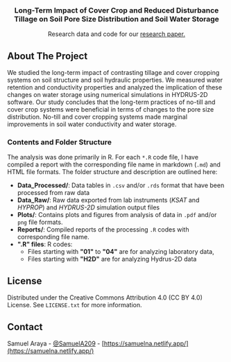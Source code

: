 <div>
 <h3 align="center">Long-Term Impact of Cover Crop and Reduced Disturbance Tillage on Soil Pore Size Distribution and Soil Water Storage</h3>

  <p align="center">
   Research data and code for our <a href="https://doi.org/10.5194/soil-2021-41"> research paper.</a>
  </p>
</div>


<!-- ABOUT THE PROJECT -->
## About The Project
We studied the long-term impact of contrasting tillage and cover cropping systems on soil structure and soil hydraulic properties. We measured water retention and conductivity properties and analyzed the implication of these changes on water storage using numerical simulations in HYDRUS-2D software. Our study concludes that the long-term practices of no-till and cover crop systems were beneficial in terms of changes to the pore size distribution. No-till and cover cropping systems made marginal improvements in soil water conductivity and water storage.


### Contents and Folder Structure
The analysis was done primarily in R. For each `*.R` code file, I have compiled a report with the corresponding file name in markdown (`.md`) and HTML file formats. The folder structure and description are outlined here:  

* **Data_Processed/**: Data tables in `.csv` and/or `.rds` format that have been processed from raw data
* **Data_Raw/**: Raw data exported from lab instruments (*KSAT* and *HYPROP*) and *HYDRUS-2D* simulation output files
* **Plots/**: Contains plots and figures from analysis of data in `.pdf` and/or `png` file formats.
* **Reports/**: Compiled reports of the processing `.R` codes with corresponding file name.
* **".R" files**: R codes: 
   * Files starting with **"01"** to **"04"** are for analyzing laboratory data,
   * Files starting with **"H2D"** are for analyzing Hydrus-2D data


<!-- LICENSE -->
## License

Distributed under the Creative Commons Attribution 4.0 (CC BY 4.0) License. See `LICENSE.txt` for more information.

<!-- CONTACT -->
## Contact

Samuel Araya - [@SamuelA209](https://twitter.com/samuela209) - [https://samuelna.netlify.app/](https://samuelna.netlify.app/)
